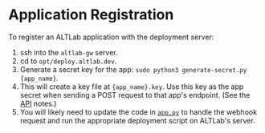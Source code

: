 # Application Registration

To register an ALTLab application with the deployment server:

1. ssh into the `altlab-gw` server.
1. cd to `opt/deploy.altlab.dev`.
1. Generate a secret key for the app: `sudo python3 generate-secret.py {app_name}`.
1. This will create a key file at `{app_name}.key`. Use this key as the app secret when sending a POST request to that app's endpoint. (See the [API](./API.md) notes.)
1. You will likely need to update the code in [`app.py`](https://github.com/UAlbertaALTLab/deploy.altlab.dev/blob/531422966d99806e13900fb17305c6cf1af55530/app/app.py#L68-L79) to handle the webhook request and run the appropriate deployment script on ALTLab's server.
